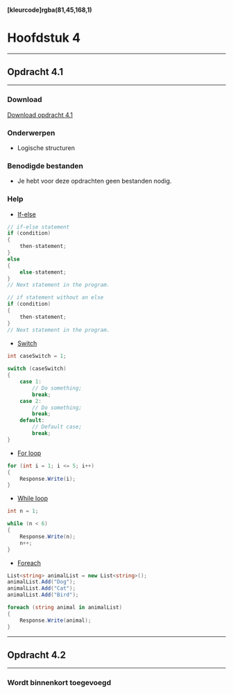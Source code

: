 #### [kleurcode]rgba(81,45,168,1)

# Hoofdstuk 4

---
## Opdracht 4.1
---

### Download
<a href="https://elo.kw1c.nl/CMS/Studie/811%20ICT-Academie/811%20VakkenInhoud/%5BB.02%20ASP%5D%20ASP/25187%20%C2%A0%20Applicatie-%20en%20mediaontwikkelaar/Periode%2003/Productie/02.%20Opdrachten/Hoofdstuk%2004/Opdracht%204.1.pdf" target="_blank">Download opdracht 4.1</a>

### Onderwerpen
*   Logische structuren

### Benodigde bestanden
*	Je hebt voor deze opdrachten geen bestanden nodig.

### Help
*   <a href="https://docs.microsoft.com/en-us/dotnet/csharp/language-reference/keywords/if-else" target="_blank">If-else</a>

```c#
// if-else statement  
if (condition)  
{  
    then-statement;  
}  
else  
{  
    else-statement;  
}  
// Next statement in the program.  

// if statement without an else  
if (condition)  
{  
    then-statement;  
}  
// Next statement in the program. 
```

*   <a href="https://docs.microsoft.com/en-us/dotnet/csharp/language-reference/keywords/switch" target="_blank">Switch</a>

```C#
int caseSwitch = 1;
      
switch (caseSwitch)
{
    case 1:
        // Do something;
        break;
    case 2:
        // Do something;
        break;
    default:
        // Default case;
        break;
}
```

*   <a href="https://docs.microsoft.com/en-us/dotnet/csharp/language-reference/keywords/for" target="_blank">For loop</a>

```C#
for (int i = 1; i <= 5; i++)
{
    Response.Write(i);
}
```

*   <a href="https://docs.microsoft.com/en-us/dotnet/csharp/language-reference/keywords/while" target="_blank">While loop</a>

```C#
int n = 1;

while (n < 6) 
{
    Response.Write(n);
    n++;
}
```

*   <a href="https://docs.microsoft.com/en-us/dotnet/csharp/language-reference/keywords/foreach-in" target="_blank">Foreach</a>

```C#
List<string> animalList = new List<string>();
animalList.Add("Dog");
animalList.Add("Cat");
animalList.Add("Bird");

foreach (string animal in animalList) 
{
    Response.Write(animal);
}
```
---
## Opdracht 4.2
---

### Wordt binnenkort toegevoegd